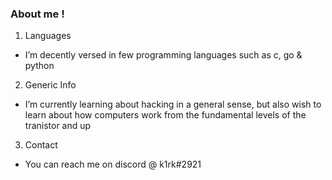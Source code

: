### About me !

1. Languages
  - I’m decently versed in few programming languages such as c, go & python

2. Generic Info
  - I’m currently learning about hacking in a general sense, but also wish to learn about how computers work from the fundamental levels of the tranistor and up
3. Contact
  - You can reach me on discord @ k1rk#2921



